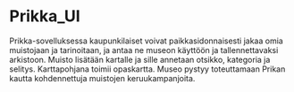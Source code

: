 # Prikka_UI

Prikka-sovelluksessa kaupunkilaiset voivat paikkasidonnaisesti jakaa omia muistojaan ja tarinoitaan, ja antaa ne museon käyttöön ja tallennettavaksi arkistoon. Muisto lisätään kartalle ja sille annetaan otsikko, kategoria ja selitys. Karttapohjana toimii opaskartta. Museo pystyy toteuttamaan Prikan kautta kohdennettuja muistojen keruukampanjoita. 
